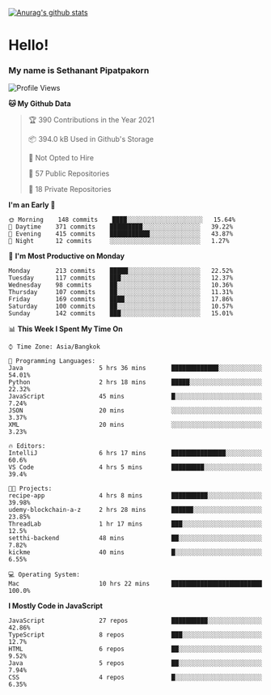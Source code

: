 [![Anurag's github stats](https://github-readme-stats.vercel.app/api?username=thetkpark&count_private=true&show_icons=true&theme=dracula)](https://github.com/anuraghazra/github-readme-stats)

# Hello!
### My name is Sethanant Pipatpakorn

<!--START_SECTION:waka-->
![Profile Views](http://img.shields.io/badge/Profile%20Views-8-blue)

**🐱 My Github Data** 

> 🏆 390 Contributions in the Year 2021
 > 
> 📦 394.0 kB Used in Github's Storage 
 > 
> 🚫 Not Opted to Hire
 > 
> 📜 57 Public Repositories 
 > 
> 🔑 18 Private Repositories  
 > 
**I'm an Early 🐤** 

```text
🌞 Morning    148 commits    ████░░░░░░░░░░░░░░░░░░░░░   15.64% 
🌆 Daytime    371 commits    █████████░░░░░░░░░░░░░░░░   39.22% 
🌃 Evening    415 commits    ███████████░░░░░░░░░░░░░░   43.87% 
🌙 Night      12 commits     ░░░░░░░░░░░░░░░░░░░░░░░░░   1.27%

```
📅 **I'm Most Productive on Monday** 

```text
Monday       213 commits    █████░░░░░░░░░░░░░░░░░░░░   22.52% 
Tuesday      117 commits    ███░░░░░░░░░░░░░░░░░░░░░░   12.37% 
Wednesday    98 commits     ██░░░░░░░░░░░░░░░░░░░░░░░   10.36% 
Thursday     107 commits    ██░░░░░░░░░░░░░░░░░░░░░░░   11.31% 
Friday       169 commits    ████░░░░░░░░░░░░░░░░░░░░░   17.86% 
Saturday     100 commits    ██░░░░░░░░░░░░░░░░░░░░░░░   10.57% 
Sunday       142 commits    ███░░░░░░░░░░░░░░░░░░░░░░   15.01%

```


📊 **This Week I Spent My Time On** 

```text
⌚︎ Time Zone: Asia/Bangkok

💬 Programming Languages: 
Java                     5 hrs 36 mins       █████████████░░░░░░░░░░░░   54.01% 
Python                   2 hrs 18 mins       █████░░░░░░░░░░░░░░░░░░░░   22.32% 
JavaScript               45 mins             █░░░░░░░░░░░░░░░░░░░░░░░░   7.24% 
JSON                     20 mins             ░░░░░░░░░░░░░░░░░░░░░░░░░   3.37% 
XML                      20 mins             ░░░░░░░░░░░░░░░░░░░░░░░░░   3.23%

🔥 Editors: 
IntelliJ                 6 hrs 17 mins       ███████████████░░░░░░░░░░   60.6% 
VS Code                  4 hrs 5 mins        █████████░░░░░░░░░░░░░░░░   39.4%

🐱‍💻 Projects: 
recipe-app               4 hrs 8 mins        ██████████░░░░░░░░░░░░░░░   39.98% 
udemy-blockchain-a-z     2 hrs 28 mins       ██████░░░░░░░░░░░░░░░░░░░   23.85% 
ThreadLab                1 hr 17 mins        ███░░░░░░░░░░░░░░░░░░░░░░   12.5% 
setthi-backend           48 mins             ██░░░░░░░░░░░░░░░░░░░░░░░   7.82% 
kickme                   40 mins             █░░░░░░░░░░░░░░░░░░░░░░░░   6.55%

💻 Operating System: 
Mac                      10 hrs 22 mins      █████████████████████████   100.0%

```

**I Mostly Code in JavaScript** 

```text
JavaScript               27 repos            ██████████░░░░░░░░░░░░░░░   42.86% 
TypeScript               8 repos             ███░░░░░░░░░░░░░░░░░░░░░░   12.7% 
HTML                     6 repos             ██░░░░░░░░░░░░░░░░░░░░░░░   9.52% 
Java                     5 repos             ██░░░░░░░░░░░░░░░░░░░░░░░   7.94% 
CSS                      4 repos             █░░░░░░░░░░░░░░░░░░░░░░░░   6.35%

```



<!--END_SECTION:waka-->
